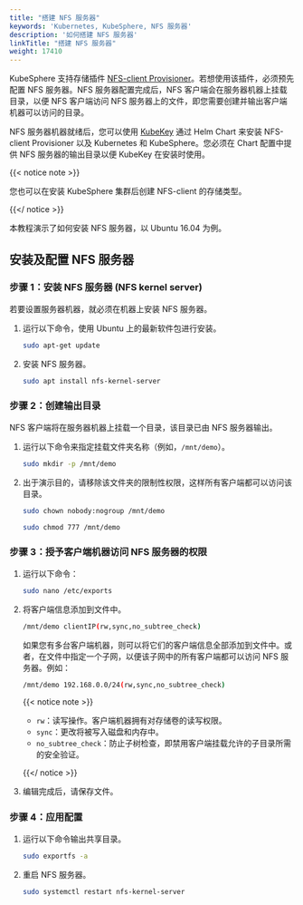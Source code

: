 ```yaml
---
title: "搭建 NFS 服务器"
keywords: 'Kubernetes, KubeSphere, NFS 服务器'
description: '如何搭建 NFS 服务器'
linkTitle: "搭建 NFS 服务器"
weight: 17410
---
```


KubeSphere 支持存储插件 [NFS-client Provisioner](https://github.com/kubernetes-incubator/external-storage/tree/master/nfs-client)。若想使用该插件，必须预先配置 NFS 服务器。NFS 服务器配置完成后，NFS 客户端会在服务器机器上挂载目录，以便 NFS 客户端访问 NFS 服务器上的文件，即您需要创建并输出客户端机器可以访问的目录。

NFS 服务器机器就绪后，您可以使用 [KubeKey](../../../installing-on-linux/introduction/kubekey/) 通过 Helm Chart 来安装 NFS-client Provisioner 以及 Kubernetes 和 KubeSphere。您必须在 Chart 配置中提供 NFS 服务器的输出目录以便 KubeKey 在安装时使用。

{{< notice note >}}

您也可以在安装 KubeSphere 集群后创建 NFS-client 的存储类型。

{{</ notice >}} 

本教程演示了如何安装 NFS 服务器，以 Ubuntu 16.04 为例。

## 安装及配置 NFS 服务器

### 步骤 1：安装 NFS 服务器 (NFS kernel server)

若要设置服务器机器，就必须在机器上安装 NFS 服务器。

1. 运行以下命令，使用 Ubuntu 上的最新软件包进行安装。

   ```bash
   sudo apt-get update
   ```

2. 安装 NFS 服务器。

   ```bash
   sudo apt install nfs-kernel-server
   ```

### 步骤 2：创建输出目录

NFS 客户端将在服务器机器上挂载一个目录，该目录已由 NFS 服务器输出。

1. 运行以下命令来指定挂载文件夹名称（例如，`/mnt/demo`）。

   ```bash
   sudo mkdir -p /mnt/demo
   ```

2. 出于演示目的，请移除该文件夹的限制性权限，这样所有客户端都可以访问该目录。

   ```bash
   sudo chown nobody:nogroup /mnt/demo
   ```

   ```bash
   sudo chmod 777 /mnt/demo
   ```

### 步骤 3：授予客户端机器访问 NFS 服务器的权限

1. 运行以下命令：

   ```bash
   sudo nano /etc/exports
   ```

2. 将客户端信息添加到文件中。

   ```bash
   /mnt/demo clientIP(rw,sync,no_subtree_check)
   ```

   如果您有多台客户端机器，则可以将它们的客户端信息全部添加到文件中。或者，在文件中指定一个子网，以便该子网中的所有客户端都可以访问 NFS 服务器。例如：

   ```bash
   /mnt/demo 192.168.0.0/24(rw,sync,no_subtree_check)
   ```

   {{< notice note >}}

   - `rw`：读写操作。客户端机器拥有对存储卷的读写权限。
   - `sync`：更改将被写入磁盘和内存中。
   - `no_subtree_check`：防止子树检查，即禁用客户端挂载允许的子目录所需的安全验证。

   {{</ notice >}}

3. 编辑完成后，请保存文件。

### 步骤 4：应用配置

1. 运行以下命令输出共享目录。

   ```bash
   sudo exportfs -a
   ```

2. 重启 NFS 服务器。

   ```bash
   sudo systemctl restart nfs-kernel-server
   ```
